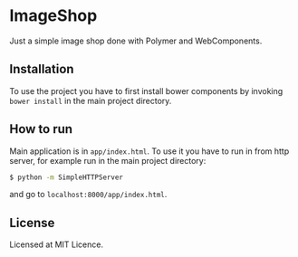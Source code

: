 ImageShop
================================================

Just a simple image shop done with Polymer and WebComponents.

## Installation

To use the project you have to first install bower components by invoking `bower install` in the main project directory.

## How to run

Main application is in `app/index.html`. To use it you have to run in from http server, for example run in the main project directory:

```bash
$ python -m SimpleHTTPServer
```

and go to `localhost:8000/app/index.html`.

## License

Licensed at MIT Licence.

